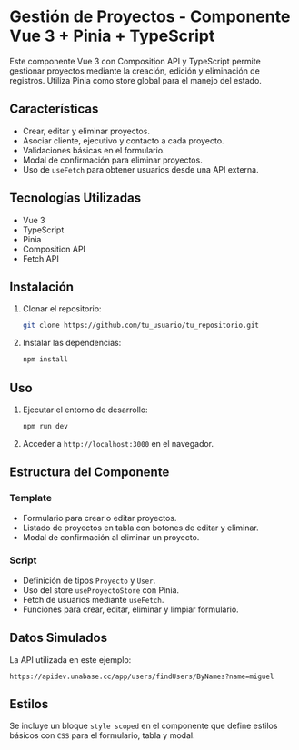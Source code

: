 # Gestión de Proyectos - Componente Vue 3 + Pinia + TypeScript

Este componente Vue 3 con Composition API y TypeScript permite gestionar proyectos mediante la creación, edición y eliminación de registros. Utiliza Pinia como store global para el manejo del estado.

## Características
- Crear, editar y eliminar proyectos.
- Asociar cliente, ejecutivo y contacto a cada proyecto.
- Validaciones básicas en el formulario.
- Modal de confirmación para eliminar proyectos.
- Uso de `useFetch` para obtener usuarios desde una API externa.

## Tecnologías Utilizadas
- Vue 3
- TypeScript
- Pinia
- Composition API
- Fetch API

## Instalación

1. Clonar el repositorio:

   ```bash
   git clone https://github.com/tu_usuario/tu_repositorio.git
   ```

2. Instalar las dependencias:

   ```bash
   npm install
   ```

## Uso

1. Ejecutar el entorno de desarrollo:

   ```bash
   npm run dev
   ```

2. Acceder a `http://localhost:3000` en el navegador.

## Estructura del Componente

### Template
- Formulario para crear o editar proyectos.
- Listado de proyectos en tabla con botones de editar y eliminar.
- Modal de confirmación al eliminar un proyecto.

### Script
- Definición de tipos `Proyecto` y `User`.
- Uso del store `useProyectoStore` con Pinia.
- Fetch de usuarios mediante `useFetch`.
- Funciones para crear, editar, eliminar y limpiar formulario.

## Datos Simulados
La API utilizada en este ejemplo:
```url
https://apidev.unabase.cc/app/users/findUsers/ByNames?name=miguel
```


## Estilos
Se incluye un bloque `style scoped` en el componente que define estilos básicos con `CSS` para el formulario, tabla y modal.

